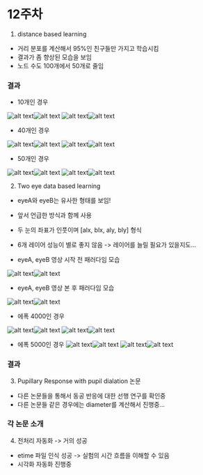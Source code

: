 12주차
=====

1. distance based learning  
* 거리 분포를 계산해서 95%인 친구들만 가지고 학습시킴  
* 결과가 좀 향상된 모습을 보임  
* 노드 수도 100개에서 50개로 줄임  

### 결과 

* 10개인 경우 

![alt text](node_10_size_128_epoch_4000_khc11_constrain/khc1_correct0.jpg)![alt text](node_10_size_128_epoch_4000_khc11_constrain/khc1_correct.jpg)
![alt text](node_10_size_128_epoch_4000_khc11_constrain/khc1_correct2.jpg)![alt text](node_10_size_128_epoch_4000_khc11_constrain/khc1_correct3.jpg)

* 40개인 경우  

![alt text](node_40_size_128_epoch_4000_khc11_constrain/khc1_correct0.jpg)![alt text](node_40_size_128_epoch_4000_khc11_constrain/khc1_correct.jpg)
![alt text](node_40_size_128_epoch_4000_khc11_constrain/khc1_correct2.jpg)![alt text](node_40_size_128_epoch_4000_khc11_constrain/khc1_correct3.jpg)

* 50개인 경우

![alt text](node_50_size_128_epoch_4000_khc11_constrain/khc1_correct0.jpg)![alt text](node_50_size_128_epoch_4000_khc11_constrain/khc1_correct.jpg)
![alt text](node_50_size_128_epoch_4000_khc11_constrain/khc1_correct2.jpg)![alt text](node_50_size_128_epoch_4000_khc11_constrain/khc1_correct3.jpg)

2. Two eye data based learning
* eyeA와 eyeB는 유사한 형태를 보임!
* 앞서 언급한 방식과 함께 사용
* 두 눈의 좌표가 인풋이며 [alx, blx, aly, bly] 형식
* 6개 레이어 성능이 별로 좋지 않음 -> 레이어를 늘릴 필요가 있을지도... 

* eyeA, eyeB 영상 시작 전 패러다임 모습

![alt text](node_100_size_128_epoch_4000_khc11_constrain/khc1_eyeA.jpg)![alt text](node_100_size_128_epoch_4000_khc11_constrain/khc1_eyeB.jpg)

* eyeA, eyeB 영상 본 후 패러다임 모습

![alt text](node_100_size_128_epoch_4000_khc11_constrain/khc1_eyeA2.jpg)![alt text](node_100_size_128_epoch_4000_khc11_constrain/khc1_eyeB2.jpg)

* 에폭 4000인 경우  

![alt text](node_100_size_128_epoch_4000_khc11_constrain/khc1_correct0.jpg)![alt text](node_100_size_128_epoch_4000_khc11_constrain/khc1_correct.jpg)
![alt text](node_100_size_128_epoch_4000_khc11_constrain/khc1_correct2.jpg)![alt text](node_100_size_128_epoch_4000_khc11_constrain/khc1_correct3.jpg)

* 에폭 5000인 경우
![alt text](node_100_size_128_epoch_5000_khc11_constrain/khc1_correct0.jpg)![alt text](node_100_size_128_epoch_5000_khc11_constrain/khc1_correct.jpg)
![alt text](node_100_size_128_epoch_5000_khc11_constrain/khc1_correct2.jpg)![alt text](node_100_size_128_epoch_5000_khc11_constrain/khc1_correct3.jpg)


### 결과

3. Pupillary Response with pupil dialation 논문  
* 다른 논문들을 통해서 동공 반응에 대한 선행 연구를 확인중  
* 다른 논문들 같은 경우에는 diameter를 계산해서 진행중... 

### 각 논문 소개

4. 전처리 자동화 -> 거의 성공
* etime 파일 인식 성공 -> 실험의 시간 흐름을 이해할 수 있음
* 시각화 자동화 진행중  

